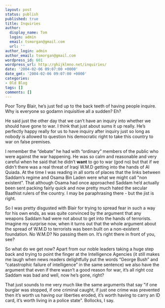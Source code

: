 ```yaml
---
layout: post
status: publish
published: true
title: Inquiries
author:
  display_name: Tom
  login: admin
  email: tsmorgan@gmail.com
  url: ''
author_login: admin
author_email: tsmorgan@gmail.com
wordpress_id: 601
wordpress_url: http://ghijklmno.net/inquiries/
date: '2004-02-06 09:07:00 +0000'
date_gmt: '2004-02-06 09:07:00 +0000'
categories:
- Old Blog
tags: []
comments: []
---
```

<p>Poor Tony Blair, he&#8217;s just fed up to the back teeth of having people inquire. Why is everyone so godamn inquisitive all a sudden? Eh?</p>

<p>He said just the other day that we can&#8217;t have an inquiry into whether we should have gone to war. I think that just about sums it up really. He&#8217;s perfectly happy really for us to have inquiry after inquiry just so long as nobody is allowed to question his democratic right to take this country to war on false premises.</p>

<p>I remember the &#8220;debate&#8221; he had with &#8220;ordinary&#8221; members of the public who were against the war happening. He was so calm and reasonable and very careful when he said that he didn&#8217;t <b>want</b> to go to war (god no) but that if we didn&#8217;t there was a real threat of Iraqi W.M.D getting into the hands of Al Quiada. At the time I was reading in all sorts of places that the links between Saddam&#8217;s regime and Osama Bin Laden were what we might call "non existent". That although Osama had once approached Saddam he&#8217;d actually been sent packing fairly quick and now pretty much hated the secular Baathist rulers of the country. I may be paraphrasing there - but the jist is right.</p>

<p>So I was pretty disgusted with Blair for trying to spread fear in such a way for his own ends, as was quite convinced by the argument that any weapons Saddam had were not about to get into the hands of terrorists. Imagine my surprise now, when it turns out that the whole argument about the spread of W.M.D to terrorists was been built on a non-existent foundation. No W.M.D? No passing them on. It&#8217;s right there in front of you, see?</p>

<p>So what do we get now? Apart from our noble leaders taking a huge step back and trying to point the finger at the Intelligence Agencies (it still makes me laugh when news readers delightfully put the words &#8220;George Bush&#8221; and &#8220;catastrophic failure of intelligence&#8221; in the same sentence) we also have the argument that even if there wasn&#8217;t a good reason for war, it&#8217;s all right coz Saddam was bad and well, now he&#8217;s gone, right?</p>

<p>That just sounds to me very much like the same arguments that say "if one burglar was stopped, if one criminal caught, if just one crime was prevented then it&#8217;s worth us having our liberties eroded, it&#8217;s worth having to carry an ID card, it&#8217;s worth living in a police state". Bollocks, I say.</p>

